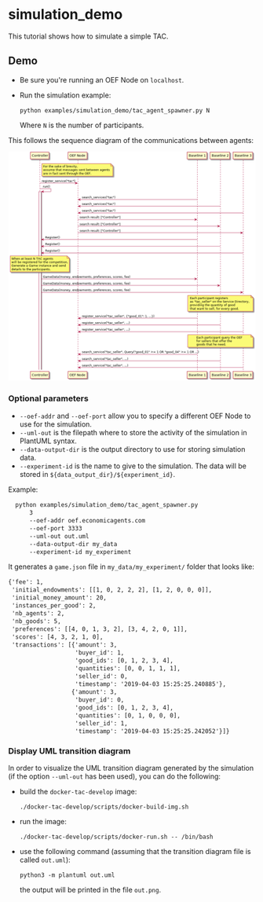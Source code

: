 # simulation_demo

This tutorial shows how to simulate a simple TAC.

## Demo

- Be sure you're running an OEF Node on `localhost`. 

- Run the simulation example:

      python examples/simulation_demo/tac_agent_spawner.py N

  Where `N` is the number of participants.
    
This follows the sequence diagram of the communications between agents:

![](./registration.png)


### Optional parameters

- `--oef-addr` and `--oef-port` allow you to specify a different OEF Node to use for the simulation.
- `--uml-out` is the filepath where to store the activity of the simulation in PlantUML syntax.
- `--data-output-dir` is the output directory to use for storing simulation data.
- `--experiment-id` is the name to give to the simulation. The data will be stored in `${data_output_dir}/${experiment_id}`.

Example:

      python examples/simulation_demo/tac_agent_spawner.py 
          3 
          --oef-addr oef.economicagents.com 
          --oef-port 3333
          --uml-out out.uml
          --data-output-dir my_data
          --experiment-id my_experiment
      
It generates a `game.json` file in `my_data/my_experiment/` folder that looks like:

```
{'fee': 1,
 'initial_endowments': [[1, 0, 2, 2, 2], [1, 2, 0, 0, 0]],
 'initial_money_amount': 20,
 'instances_per_good': 2,
 'nb_agents': 2,
 'nb_goods': 5,
 'preferences': [[4, 0, 1, 3, 2], [3, 4, 2, 0, 1]],
 'scores': [4, 3, 2, 1, 0],
 'transactions': [{'amount': 3,
                   'buyer_id': 1,
                   'good_ids': [0, 1, 2, 3, 4],
                   'quantities': [0, 0, 1, 1, 1],
                   'seller_id': 0,
                   'timestamp': '2019-04-03 15:25:25.240885'},
                  {'amount': 3,
                   'buyer_id': 0,
                   'good_ids': [0, 1, 2, 3, 4],
                   'quantities': [0, 1, 0, 0, 0],
                   'seller_id': 1,
                   'timestamp': '2019-04-03 15:25:25.242052'}]}
```

### Display UML transition diagram

In order to visualize the UML transition diagram generated by the simulation (if the option `--uml-out` has been used), 
you can do the following:

- build the `docker-tac-develop` image:

      ./docker-tac-develop/scripts/docker-build-img.sh
      
- run the image:

      ./docker-tac-develop/scripts/docker-run.sh -- /bin/bash
      
- use the following command (assuming that the transition diagram file is called `out.uml`):

      python3 -m plantuml out.uml
      
  the output will be printed in the file `out.png`.
